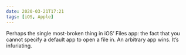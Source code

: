 ```yaml
---
date: 2020-03-21T17:21
tags: [iOS, Apple]
---
```


Perhaps the single most-broken thing in iOS’ Files app: the fact that you cannot specify a default app to open a file in. An arbitrary app wins. It’s infuriating.